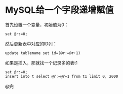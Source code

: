 MySQL给一个字段递增赋值
=====

首先设置一个变量，初始值为0：
```
set @r:=0;
```
然后更新表中对应的ID列：
```
update tablename set id=(@r:=@r+1)
```

如果是插入，那就找一个记录多的表t1
```
set @r:=0;
insert into t select @r:=@r+1 from t1 limit 0, 2000
```

@完
